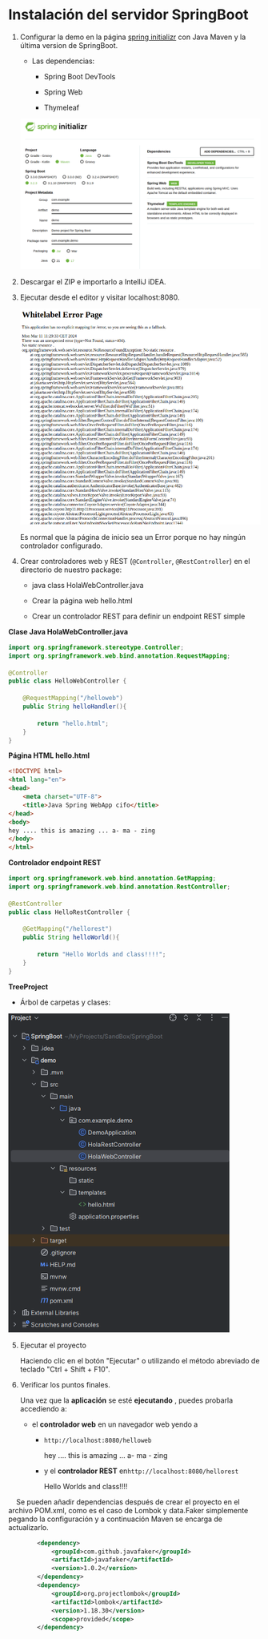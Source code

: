 # Instalación del servidor SpringBoot

1. Configurar la demo en la página [spring initializr](start.spring.io) con Java Maven y la última version de SpringBoot. 
   
   - Las dependencias:
     
     - Spring Boot DevTools
     
     - Spring Web
     
     - Thymeleaf
   
   <img src="assets/spring.initializr.png" title="spring.initializr" alt="spring.initializr.png" data-align="center">

2. Descargar el ZIP e importarlo a IntelliJ iDEA.

3. Ejecutar desde el editor y visitar localhost:8080.
   
   <img src="assets/primer-exec.png" title="primer-exec" alt="primer-exec.png" data-align="center">
   
   Es normal que la página de inicio sea un Error porque no hay ningún controlador configurado.

4. Crear controladores web y REST (`@Controller`, `@RestController`) en el directorio de nuestro package:
   
   - java class HolaWebController.java
   
   - Crear la página web hello.html
   
   - Crear un controlador REST para definir un endpoint REST simple

**Clase Java HolaWebController.java**

```java
import org.springframework.stereotype.Controller;
import org.springframework.web.bind.annotation.RequestMapping;

@Controller
public class HelloWebController {

    @RequestMapping("/helloweb")
    public String helloHandler(){

        return "hello.html";
    }
}
```

**Página HTML hello.html**

```html
<!DOCTYPE html>
<html lang="en">
<head>
    <meta charset="UTF-8">
    <title>Java Spring WebApp cifo</title>
</head>
<body>
hey .... this is amazing ... a- ma - zing
</body>
</html>
```

**Controlador endpoint REST**

```java
import org.springframework.web.bind.annotation.GetMapping;
import org.springframework.web.bind.annotation.RestController;

@RestController
public class HelloRestController {

    @GetMapping("/hellorest")
    public String helloWorld(){

        return "Hello Worlds and class!!!!";
    }
}
```

**TreeProject**

- Árbol de carpetas y clases:

<img title="" src="assets/TreeProject.png" alt="TreeProject.png" data-align="center">

5. Ejecutar el proyecto
   
   Haciendo clic en el botón "Ejecutar" o utilizando el método abreviado de teclado "Ctrl + Shift + F10".

6. Verificar los puntos finales.
   
   Una vez que la **aplicación** se esté **ejecutando** , puedes probarla accediendo a:
   
   * el **controlador web** en un navegador web yendo a
     
     * `http://localhost:8080/helloweb`
       
       hey .... this is amazing ... a- ma - zing
     - y el **controlador REST** en`http://localhost:8080/hellorest`
       
       Hello Worlds and class!!!!

    Se pueden añadir dependencias después de crear el proyecto en el archivo POM.xml, como es el caso de Lombok y data.Faker simplemente pegando la configuración y a continuación Maven se encarga de actualizarlo.

```xml
        <dependency>
            <groupId>com.github.javafaker</groupId>
            <artifactId>javafaker</artifactId>
            <version>1.0.2</version>
        </dependency>
        <dependency>
            <groupId>org.projectlombok</groupId>
            <artifactId>lombok</artifactId>
            <version>1.18.30</version>
            <scope>provided</scope>
        </dependency>
```